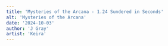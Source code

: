 ```yaml
---
title: 'Mysteries of the Arcana - 1.24 Sundered in Seconds'
alt: 'Mysteries of the Arcana'
date: '2024-10-03'
author: 'J Gray'
artist: 'Keira'
---
```

